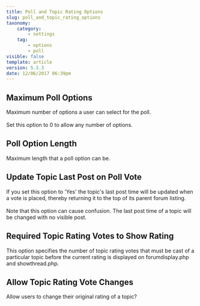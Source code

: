 ```yaml
---
title: Poll and Topic Rating Options
slug: poll_and_topic_rating_options
taxonomy:
    category:
        - settings
    tag:
        - options
        - poll
visible: false
template: article
version: 5.3.3
date: 12/06/2017 06:39pm
---
```


## Maximum Poll Options
Maximum number of options a user can select for the poll.<br />
<br />
Set this option to 0 to allow any number of options.

## Poll Option Length
Maximum length that a poll option can be.

## Update Topic Last Post on Poll Vote
If you set this option to 'Yes' the topic's last post time will be updated when a vote is placed, thereby returning it to the top of its parent forum listing.<br />
<br />
Note that this option can cause confusion. The last post time of a topic will be changed with no visible post.

## Required Topic Rating Votes to Show Rating
This option specifies the number of topic rating votes that must be cast of a particular topic before the current rating is displayed on forumdisplay.php and showthread.php.

## Allow Topic Rating Vote Changes
Allow users to change their original rating of a topic?



